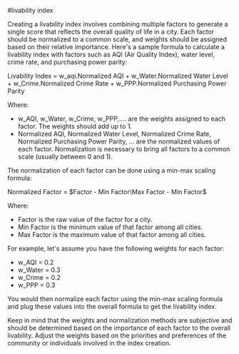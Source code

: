 #livability index

Creating a livability index involves combining multiple factors to generate a single score that reflects the overall quality of life in a city. Each factor should be normalized to a common scale, and weights should be assigned based on their relative importance. Here's a sample formula to calculate a livability index with factors such as AQI (Air Quality Index), water level, crime rate, and purchasing power parity:

Livability Index = w_aqi.Normalized AQI + w_Water.Normalized Water Level + w_Crime.Normalized Crime Rate + w_PPP.Normalized Purchasing Power Parity

Where:
- w_AQI, w_Water, w_Crime, w_PPP,.... are the weights assigned to each factor. The weights should add up to 1.
- Normalized AQI, Normalized Water Level, Normalized Crime Rate, Normalized Purchasing Power Parity, ... are the normalized values of each factor. Normalization is necessary to bring all factors to a common scale (usually between 0 and 1).

The normalization of each factor can be done using a min-max scaling formula:

Normalized Factor = $Factor - Min Factor\Max Factor - Min Factor$

Where:
- Factor is the raw value of the factor for a city.
- Min Factor is the minimum value of that factor among all cities.
- Max Factor is the maximum value of that factor among all cities.

For example, let's assume you have the following weights for each factor:
- w_AQI = 0.2 
- w_Water = 0.3 
- w_Crime = 0.2 
- w_PPP = 0.3 

You would then normalize each factor using the min-max scaling formula and plug these values into the overall formula to get the livability index.

Keep in mind that the weights and normalization methods are subjective and should be determined based on the importance of each factor to the overall livability. Adjust the weights based on the priorities and preferences of the community or individuals involved in the index creation.
